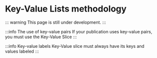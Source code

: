 # Key-Value Lists methodology

::: warning
This page is still under development.
:::

:::info The use of key-value pairs
If your publication uses key-value pairs, you must use the Key-Value Slice
:::

:::info Key-value labels
Key-Value slice must always have its keys and values labeled
:::
